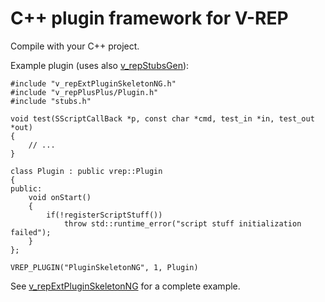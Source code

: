 # C++ plugin framework for V-REP

Compile with your C++ project.

Example plugin (uses also [v_repStubsGen](https://github.com/CoppeliaRobotics/v_repStubsGen)):

```
#include "v_repExtPluginSkeletonNG.h"
#include "v_repPlusPlus/Plugin.h"
#include "stubs.h"

void test(SScriptCallBack *p, const char *cmd, test_in *in, test_out *out)
{
    // ...
}

class Plugin : public vrep::Plugin
{
public:
    void onStart()
    {
        if(!registerScriptStuff())
            throw std::runtime_error("script stuff initialization failed");
    }
};

VREP_PLUGIN("PluginSkeletonNG", 1, Plugin)
```

See [v_repExtPluginSkeletonNG](https://github.com/CoppeliaRobotics/v_repExtPluginSkeletonNG) for a complete example.
